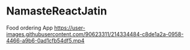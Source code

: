# NamasteReactJatin

Food ordering App 
https://user-images.githubusercontent.com/90623311/214334484-c8de1a2a-0958-4466-a9b6-0ad1cfb54df5.mp4
